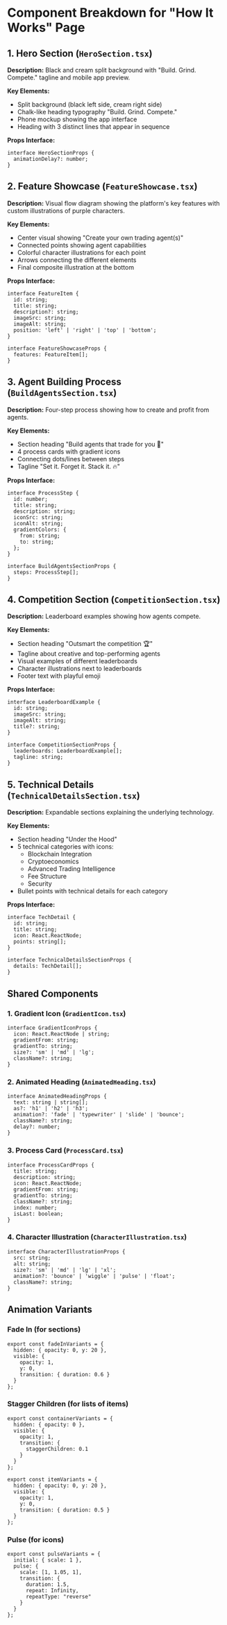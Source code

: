 # Component Breakdown for "How It Works" Page

## 1. Hero Section (`HeroSection.tsx`)

**Description:** Black and cream split background with "Build. Grind. Compete." tagline and mobile app preview.

**Key Elements:**
- Split background (black left side, cream right side)
- Chalk-like heading typography "Build. Grind. Compete."
- Phone mockup showing the app interface
- Heading with 3 distinct lines that appear in sequence

**Props Interface:**
```tsx
interface HeroSectionProps {
  animationDelay?: number;
}
```

## 2. Feature Showcase (`FeatureShowcase.tsx`)

**Description:** Visual flow diagram showing the platform's key features with custom illustrations of purple characters.

**Key Elements:**
- Center visual showing "Create your own trading agent(s)"
- Connected points showing agent capabilities
- Colorful character illustrations for each point
- Arrows connecting the different elements
- Final composite illustration at the bottom

**Props Interface:**
```tsx
interface FeatureItem {
  id: string;
  title: string;
  description?: string;
  imageSrc: string;
  imageAlt: string;
  position: 'left' | 'right' | 'top' | 'bottom';
}

interface FeatureShowcaseProps {
  features: FeatureItem[];
}
```

## 3. Agent Building Process (`BuildAgentsSection.tsx`)

**Description:** Four-step process showing how to create and profit from agents.

**Key Elements:**
- Section heading "Build agents that trade for you 💸"
- 4 process cards with gradient icons
- Connecting dots/lines between steps
- Tagline "Set it. Forget it. Stack it. 🔥"

**Props Interface:**
```tsx
interface ProcessStep {
  id: number;
  title: string;
  description: string;
  iconSrc: string;
  iconAlt: string;
  gradientColors: {
    from: string;
    to: string;
  };
}

interface BuildAgentsSectionProps {
  steps: ProcessStep[];
}
```

## 4. Competition Section (`CompetitionSection.tsx`)

**Description:** Leaderboard examples showing how agents compete.

**Key Elements:**
- Section heading "Outsmart the competition 🏆"
- Tagline about creative and top-performing agents
- Visual examples of different leaderboards
- Character illustrations next to leaderboards
- Footer text with playful emoji

**Props Interface:**
```tsx
interface LeaderboardExample {
  id: string;
  imageSrc: string;
  imageAlt: string;
  title?: string;
}

interface CompetitionSectionProps {
  leaderboards: LeaderboardExample[];
  tagline: string;
}
```

## 5. Technical Details (`TechnicalDetailsSection.tsx`)

**Description:** Expandable sections explaining the underlying technology.

**Key Elements:**
- Section heading "Under the Hood"
- 5 technical categories with icons:
  - Blockchain Integration
  - Cryptoeconomics
  - Advanced Trading Intelligence
  - Fee Structure
  - Security
- Bullet points with technical details for each category

**Props Interface:**
```tsx
interface TechDetail {
  id: string;
  title: string;
  icon: React.ReactNode;
  points: string[];
}

interface TechnicalDetailsSectionProps {
  details: TechDetail[];
}
```

## Shared Components

### 1. Gradient Icon (`GradientIcon.tsx`)

```tsx
interface GradientIconProps {
  icon: React.ReactNode | string;
  gradientFrom: string;
  gradientTo: string;
  size?: 'sm' | 'md' | 'lg';
  className?: string;
}
```

### 2. Animated Heading (`AnimatedHeading.tsx`)

```tsx
interface AnimatedHeadingProps {
  text: string | string[];
  as?: 'h1' | 'h2' | 'h3';
  animation?: 'fade' | 'typewriter' | 'slide' | 'bounce';
  className?: string;
  delay?: number;
}
```

### 3. Process Card (`ProcessCard.tsx`)

```tsx
interface ProcessCardProps {
  title: string;
  description: string;
  icon: React.ReactNode;
  gradientFrom: string;
  gradientTo: string;
  className?: string;
  index: number;
  isLast: boolean;
}
```

### 4. Character Illustration (`CharacterIllustration.tsx`)

```tsx
interface CharacterIllustrationProps {
  src: string;
  alt: string;
  size?: 'sm' | 'md' | 'lg' | 'xl';
  animation?: 'bounce' | 'wiggle' | 'pulse' | 'float';
  className?: string;
}
```

## Animation Variants

### Fade In (for sections)
```tsx
export const fadeInVariants = {
  hidden: { opacity: 0, y: 20 },
  visible: { 
    opacity: 1, 
    y: 0,
    transition: { duration: 0.6 }
  }
};
```

### Stagger Children (for lists of items)
```tsx
export const containerVariants = {
  hidden: { opacity: 0 },
  visible: {
    opacity: 1,
    transition: {
      staggerChildren: 0.1
    }
  }
};

export const itemVariants = {
  hidden: { opacity: 0, y: 20 },
  visible: {
    opacity: 1,
    y: 0,
    transition: { duration: 0.5 }
  }
};
```

### Pulse (for icons)
```tsx
export const pulseVariants = {
  initial: { scale: 1 },
  pulse: {
    scale: [1, 1.05, 1],
    transition: {
      duration: 1.5,
      repeat: Infinity,
      repeatType: "reverse"
    }
  }
};
``` 